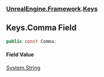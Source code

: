 ### [UnrealEngine.Framework](./UnrealEngine-Framework.md 'UnrealEngine.Framework').[Keys](./UnrealEngine-Framework-Keys.md 'UnrealEngine.Framework.Keys')
## Keys.Comma Field
  
```csharp
public const Comma;
```
#### Field Value
[System.String](https://docs.microsoft.com/en-us/dotnet/api/System.String 'System.String')  
